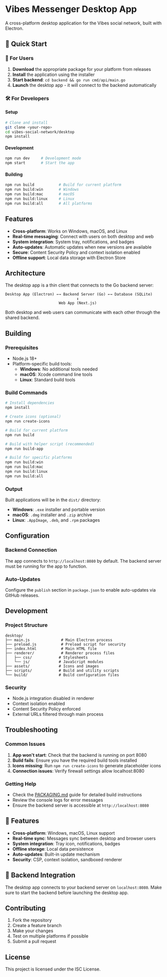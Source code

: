 # Vibes Messenger Desktop App

A cross-platform desktop application for the Vibes social network, built with Electron.

## 🚀 Quick Start

### 👥 For Users

1. **Download** the appropriate package for your platform from releases
2. **Install** the application using the installer
3. **Start backend**: `cd backend && go run cmd/api/main.go`
4. **Launch** the desktop app - it will connect to the backend automatically

### 🛠️ For Developers

#### Setup
```bash
# Clone and install
git clone <your-repo>
cd vibes-social-network/desktop
npm install
```

#### Development
```bash
npm run dev     # Development mode
npm start       # Start the app
```

#### Building
```bash
npm run build           # Build for current platform
npm run build:win       # Windows
npm run build:mac       # macOS
npm run build:linux     # Linux
npm run build:all       # All platforms
```

## Features

- **Cross-platform**: Works on Windows, macOS, and Linux
- **Real-time messaging**: Connect with users on both desktop and web
- **System integration**: System tray, notifications, and badges
- **Auto-updates**: Automatic updates when new versions are available
- **Secure**: Content Security Policy and context isolation enabled
- **Offline support**: Local data storage with Electron Store

## Architecture

The desktop app is a thin client that connects to the Go backend server:

```
Desktop App (Electron) ←→ Backend Server (Go) ←→ Database (SQLite)
                                ↕
                        Web App (Next.js)
```

Both desktop and web users can communicate with each other through the shared backend.

## Building

### Prerequisites

- Node.js 18+
- Platform-specific build tools:
  - **Windows**: No additional tools needed
  - **macOS**: Xcode command line tools
  - **Linux**: Standard build tools

### Build Commands

```bash
# Install dependencies
npm install

# Create icons (optional)
npm run create-icons

# Build for current platform
npm run build

# Build with helper script (recommended)
npm run build-app

# Build for specific platforms
npm run build:win
npm run build:mac
npm run build:linux
npm run build:all
```

### Output

Built applications will be in the `dist/` directory:

- **Windows**: `.exe` installer and portable version
- **macOS**: `.dmg` installer and `.zip` archive
- **Linux**: `.AppImage`, `.deb`, and `.rpm` packages

## Configuration

### Backend Connection

The app connects to `http://localhost:8080` by default. The backend server must be running for the app to function.

### Auto-Updates

Configure the `publish` section in `package.json` to enable auto-updates via GitHub releases.

## Development

### Project Structure

```
desktop/
├── main.js              # Main Electron process
├── preload.js           # Preload script for security
├── index.html           # Main HTML file
├── renderer/            # Renderer process files
│   ├── css/            # Stylesheets
│   └── js/             # JavaScript modules
├── assets/             # Icons and images
├── scripts/            # Build and utility scripts
└── build/              # Build configuration files
```

### Security

- Node.js integration disabled in renderer
- Context isolation enabled
- Content Security Policy enforced
- External URLs filtered through main process

## Troubleshooting

### Common Issues

1. **App won't start**: Check that the backend is running on port 8080
2. **Build fails**: Ensure you have the required build tools installed
3. **Icons missing**: Run `npm run create-icons` to generate placeholder icons
4. **Connection issues**: Verify firewall settings allow localhost:8080

### Getting Help

- Check the [PACKAGING.md](PACKAGING.md) guide for detailed build instructions
- Review the console logs for error messages
- Ensure the backend server is accessible at `http://localhost:8080`

## 🌟 Features

- **Cross-platform**: Windows, macOS, Linux support
- **Real-time sync**: Messages sync between desktop and browser users
- **System integration**: Tray icon, notifications, badges
- **Offline storage**: Local data persistence
- **Auto-updates**: Built-in update mechanism
- **Security**: CSP, context isolation, sandboxed renderer

## 🎯 Backend Integration

The desktop app connects to your backend server on `localhost:8080`. Make sure to start the backend before launching the desktop app.

## Contributing

1. Fork the repository
2. Create a feature branch
3. Make your changes
4. Test on multiple platforms if possible
5. Submit a pull request

## License

This project is licensed under the ISC License.
